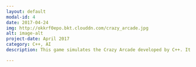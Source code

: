 ```yaml
---
layout: default
modal-id: 4
date: 2017-04-24
img: http://okkrf0epo.bkt.clouddn.com/crazy_arcade.jpg
alt: image-alt
project-date: April 2017
category: C++, AI
description: This game simulates the Crazy Arcade developed by C++. It has three modes and two AI Enemies. Player can put bomb to bomb the bricks. <p>Crazy Arcade是一款休闲类小游戏。该游戏共有三个关卡，玩家需躲避AI敌人到达终点。开发基于大学三年级C++选修课程中的游戏引擎完成。谨以此向童年时代流行的泡泡堂和火拼QQ堂致敬。</p><p><a href="http://v.youku.com/v_show/id_XMzM4NjgzMTQwNA==.html?spm=a2h3j.8428770.3416059.1">Click to See Demo Video</a></p>

---
```

